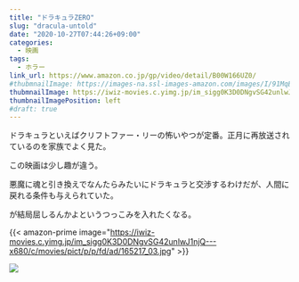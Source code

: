 ```yaml
---
title: "ドラキュラZERO"
slug: "dracula-untold"
date: "2020-10-27T07:44:26+09:00"
categories:
  - 映画
tags:
  - ホラー
link_url: https://www.amazon.co.jp/gp/video/detail/B00W166UZ0/
#thubmnailImage: https://images-na.ssl-images-amazon.com/images/I/91MqEGiezrL._SX300_.jpg
thubmnailImage: https://iwiz-movies.c.yimg.jp/im_sigg0K3D0DNgvSG42unlwJ1njQ---x680/c/movies/pict/p/p/fd/ad/165217_03.jpg
thumbnailImagePosition: left
#draft: true
---
```

ドラキュラといえばクリフトファー・リーの怖いやつが定番。正月に再放送されているのを家族でよく見た。
<!--more-->
この映画は少し趣が違う。

悪魔に魂と引き換えでなんたらみたいにドラキュラと交渉するわけだが、人間に戻れる条件も与えられていた。

が結局屈しるんかよというつっこみを入れたくなる。

{{< amazon-prime image="https://iwiz-movies.c.yimg.jp/im_sigg0K3D0DNgvSG42unlwJ1njQ---x680/c/movies/pict/p/p/fd/ad/165217_03.jpg" >}}

![](https://images-na.ssl-images-amazon.com/images/I/91MqEGiezrL._SX300_.jpg)
